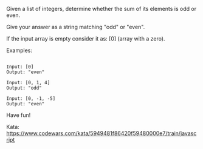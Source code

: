 Given a list of integers, determine whether the sum of its elements is odd or even.

Give your answer as a string matching "odd" or "even".

If the input array is empty consider it as: [0] (array with a zero).

Examples:

```

Input: [0]
Output: "even"

Input: [0, 1, 4]
Output: "odd"

Input: [0, -1, -5]
Output: "even"

```

Have fun!

Kata: https://www.codewars.com/kata/5949481f86420f59480000e7/train/javascript